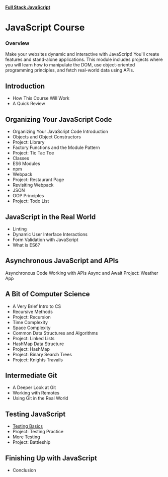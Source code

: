 
**[Full Stack JavaScript](./../README.md)**
# JavaScript Course
### Overview
Make your websites dynamic and interactive with JavaScript! You'll create features and stand-alone applications. This module includes projects where you will learn how to manipulate the DOM, use object-oriented programming principles, and fetch real-world data using APIs.

## Introduction
* How This Course Will Work
* A Quick Review

## Organizing Your JavaScript Code
* Organizing Your JavaScript Code Introduction
* Objects and Object Constructors
* Project: Library
* Factory Functions and the Module Pattern
* Project: Tic Tac Toe
* Classes
* ES6 Modules
* npm
* Webpack
* Project: Restaurant Page
* Revisiting Webpack
* JSON
* OOP Principles
* Project: Todo List

## JavaScript in the Real World
* Linting
* Dynamic User Interface Interactions
* Form Validation with JavaScript
* What is ES6?

## Asynchronous JavaScript and APIs
Asynchronous Code
Working with APIs
Async and Await
Project: Weather App

## A Bit of Computer Science
* A Very Brief Intro to CS
* Recursive Methods
* Project: Recursion
* Time Complexity
* Space Complexity
* Common Data Structures and Algorithms
* Project: Linked Lists
* HashMap Data Structure
* Project: HashMap
* Project: Binary Search Trees
* Project: Knights Travails

## Intermediate Git
* A Deeper Look at Git
* Working with Remotes
* Using Git in the Real World

## Testing JavaScript
* [Testing Basics](/javascript/topics/7-1-testing-basics.md)
* Project: Testing Practice
* More Testing
* Project: Battleship

## Finishing Up with JavaScript
* Conclusion